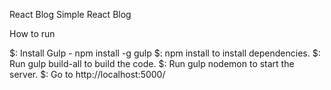 React Blog
Simple React Blog

How to run

$: Install Gulp - npm install -g gulp
$: npm install to install dependencies.
$: Run gulp build-all to build the code.
$: Run gulp nodemon to start the server.
$: Go to http://localhost:5000/
